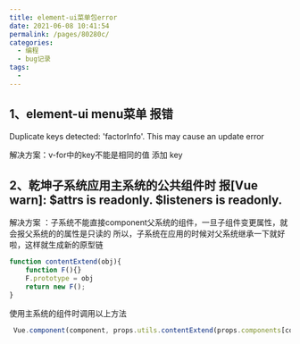 ```yaml
---
title: element-ui菜单包error
date: 2021-06-08 10:41:54
permalink: /pages/80280c/
categories:
  - 编程
  - bug记录
tags:
  - 
---
```

## 1、element-ui menu菜单 报错
Duplicate keys detected: 'factorInfo'. This may cause an update error

解决方案：v-for中的key不能是相同的值 添加 key

## 2、乾坤子系统应用主系统的公共组件时 报[Vue warn]: $attrs is readonly. $listeners is readonly.

解决方案 ：子系统不能直接component父系统的组件，一旦子组件变更属性，就会报父系统的的属性是只读的
所以，子系统在应用的时候对父系统继承一下就好啦，这样就生成新的原型链
``` js
function contentExtend(obj){
	function F(){}
	F.prototype = obj
	return new F();
}
```

使用主系统的组件时调用以上方法

``` js
 Vue.component(component, props.utils.contentExtend(props.components[component]))
```

